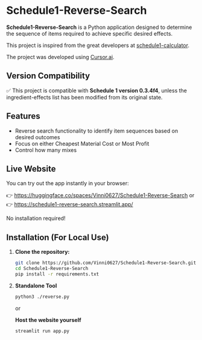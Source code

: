 # Schedule1-Reverse-Search

**Schedule1-Reverse-Search** is a Python application designed to determine the sequence of items required to achieve specific desired effects.

This project is inspired from the great developers at [schedule1-calculator](https://schedule1-calculator.com/).

The project was developed using [Cursor.ai](https://www.cursor.so/).

## Version Compatibility

✅ This project is compatible with **Schedule 1 version 0.3.4f4**, unless the ingredient-effects list has been modified from its original state.

## Features

- Reverse search functionality to identify item sequences based on desired outcomes
- Focus on either Cheapest Material Cost or Most Profit
- Control how many mixes
## Live Website

You can try out the app instantly in your browser:

👉 https://huggingface.co/spaces/Vinni0627/Schedule1-Reverse-Search
or 
👉 https://schedule1-reverse-search.streamlit.app/

No installation required!

## Installation (For Local Use)

1. **Clone the repository:**

   ```bash
   git clone https://github.com/Vinni0627/Schedule1-Reverse-Search.git
   cd Schedule1-Reverse-Search
   pip install -r requirements.txt
   
2. **Standalone Tool**
    ```bash
    python3 ./reverse.py
    
    ```
    or
    
    **Host the website yourself**
    ```bash
    streamlit run app.py
    ```

